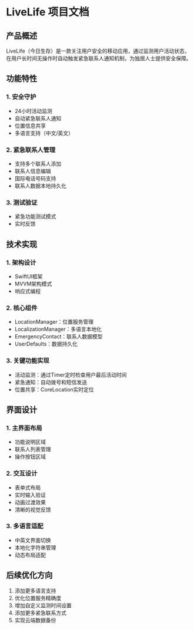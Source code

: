 # LiveLife 项目文档

## 产品概述
LiveLife（今日生存）是一款关注用户安全的移动应用，通过监测用户活动状态，在用户长时间无操作时自动触发紧急联系人通知机制，为独居人士提供安全保障。

## 功能特性

### 1. 安全守护
- 24小时活动监测
- 自动紧急联系人通知
- 位置信息共享
- 多语言支持（中文/英文）

### 2. 紧急联系人管理
- 支持多个联系人添加
- 联系人信息编辑
- 国际电话号码支持
- 联系人数据本地持久化

### 3. 测试验证
- 紧急功能测试模式
- 实时反馈

## 技术实现

### 1. 架构设计
- SwiftUI框架
- MVVM架构模式
- 响应式编程

### 2. 核心组件
- LocationManager：位置服务管理
- LocalizationManager：多语言本地化
- EmergencyContact：联系人数据模型
- UserDefaults：数据持久化

### 3. 关键功能实现
- 活动监测：通过Timer定时检查用户最后活动时间
- 紧急通知：自动拨号和短信发送
- 位置共享：CoreLocation实时定位

## 界面设计

### 1. 主界面布局
- 功能说明区域
- 联系人列表管理
- 操作按钮区域

### 2. 交互设计
- 表单式布局
- 实时输入验证
- 动画过渡效果
- 清晰的视觉反馈

### 3. 多语言适配
- 中英文界面切换
- 本地化字符串管理
- 动态布局适配

## 后续优化方向

1. 添加更多语言支持
2. 优化位置服务精确度
3. 增加自定义监测时间设置
4. 添加更多紧急联系方式
5. 实现云端数据备份